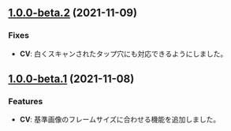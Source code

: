 ## [1.0.0-beta.2](https://github.com/keyframe-refiner/keyframe-refiner/compare/v1.0.0-beta.1...v1.0.0-beta.2) (2021-11-09)

### Fixes

- **CV**: 白くスキャンされたタップ穴にも対応できるようにしました。


## [1.0.0-beta.1](https://github.com/keyframe-refiner/keyframe-refiner/compare/v1.0.0-beta.0...v1.0.0-beta.1) (2021-11-08)

### Features

- **CV**: 基準画像のフレームサイズに合わせる機能を追加しました。
